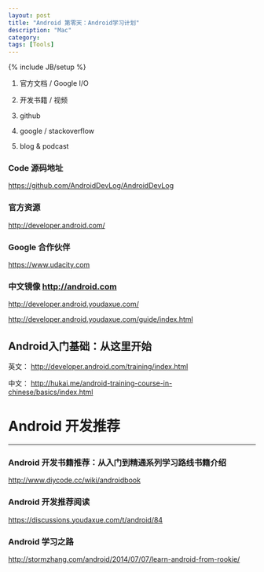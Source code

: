 ```yaml
---
layout: post
title: "Android 第零天：Android学习计划"
description: "Mac"
category: 
tags: [Tools]
---
```

{% include JB/setup %}

1. 官方文档 / Google I/O

2. 开发书籍 / 视频

3. github

4. google / stackoverflow

5. blog & podcast

### Code 源码地址

<https://github.com/AndroidDevLog/AndroidDevLog>

### 官方资源

<http://developer.android.com/>

### Google 合作伙伴

<https://www.udacity.com>

### 中文镜像 <http://android.com>

<http://developer.android.youdaxue.com/>

<http://developer.android.youdaxue.com/guide/index.html>

## Android入门基础：从这里开始

英文： <http://developer.android.com/training/index.html>

中文： <http://hukai.me/android-training-course-in-chinese/basics/index.html>

# Android 开发推荐
---

### Android 开发书籍推荐：从入门到精通系列学习路线书籍介绍

<http://www.diycode.cc/wiki/androidbook>

### Android 开发推荐阅读

<https://discussions.youdaxue.com/t/android/84>

### Android 学习之路

<http://stormzhang.com/android/2014/07/07/learn-android-from-rookie/>